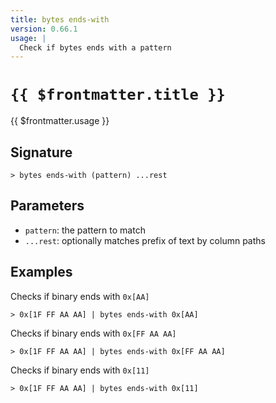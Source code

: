 ```yaml
---
title: bytes ends-with
version: 0.66.1
usage: |
  Check if bytes ends with a pattern
---
```


# <code>{{ $frontmatter.title }}</code>

<div style='white-space: pre-wrap;'>{{ $frontmatter.usage }}</div>

## Signature

```> bytes ends-with (pattern) ...rest```

## Parameters

 -  `pattern`: the pattern to match
 -  `...rest`: optionally matches prefix of text by column paths

## Examples

Checks if binary ends with `0x[AA]`
```shell
> 0x[1F FF AA AA] | bytes ends-with 0x[AA]
```

Checks if binary ends with `0x[FF AA AA]`
```shell
> 0x[1F FF AA AA] | bytes ends-with 0x[FF AA AA]
```

Checks if binary ends with `0x[11]`
```shell
> 0x[1F FF AA AA] | bytes ends-with 0x[11]
```
